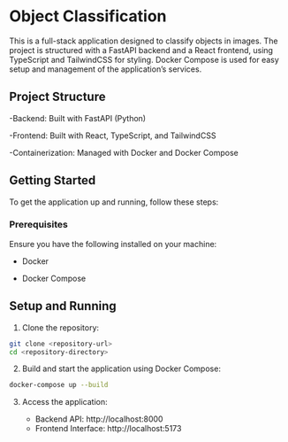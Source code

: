 # Object Classification

This is a full-stack application designed to classify objects in images. The project is structured with a FastAPI backend and a React frontend, using TypeScript and TailwindCSS for styling. Docker Compose is used for easy setup and management of the application’s services.

## Project Structure

-Backend: Built with FastAPI (Python)

-Frontend: Built with React, TypeScript, and TailwindCSS

-Containerization: Managed with Docker and Docker Compose

## Getting Started

To get the application up and running, follow these steps:

### Prerequisites

Ensure you have the following installed on your machine:

- Docker

- Docker Compose

## Setup and Running

1. Clone the repository:

```bash
git clone <repository-url>
cd <repository-directory>
```

2. Build and start the application using Docker Compose:

```bash
docker-compose up --build
```

3. Access the application:

    - Backend API: http://localhost:8000
    - Frontend Interface: http://localhost:5173
